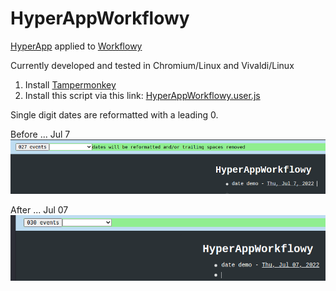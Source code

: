 # HyperAppWorkflowy
[HyperApp](https://github.com/jorgebucaran/hyperapp) applied to [Workflowy](https://workflowy.com/features/)

Currently developed and tested in Chromium/Linux and Vivaldi/Linux

1. Install [Tampermonkey](https://www.tampermonkey.net/)
2. Install this script via this link: [HyperAppWorkflowy.user.js](https://github.com/markfirmware/HyperAppWorkflowy/raw/master/HyperAppWorkflowy.user.js)

Single digit dates are reformatted with a leading 0.

Before ... Jul 7
![date before](/pictures/2022-07-07%2010.38.05%20beta.workflowy.com%209f78dfb79b5d.png)

After ... Jul 07
![date after](/pictures/2022-07-07%2010.39.05%20beta.workflowy.com%20328e0b596863.png)
